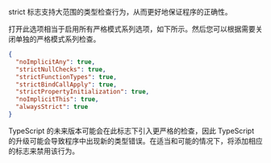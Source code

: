 
strict 标志支持大范围的类型检查行为，从而更好地保证程序的正确性。

打开此选项相当于启用所有严格模式系列选项，如下所示。然后您可以根据需要关闭单独的严格模式系列检查。
```json
{
  "noImplicitAny": true,
  "strictNullChecks": true, 
  "strictFunctionTypes": true,
  "strictBindCallApply": true,
  "strictPropertyInitialization": true,
  "noImplicitThis": true,
  "alwaysStrict": true
}
```

TypeScript 的未来版本可能会在此标志下引入更严格的检查，因此 TypeScript 的升级可能会导致程序中出现新的类型错误。在适当和可能的情况下，将添加相应的标志来禁用该行为。